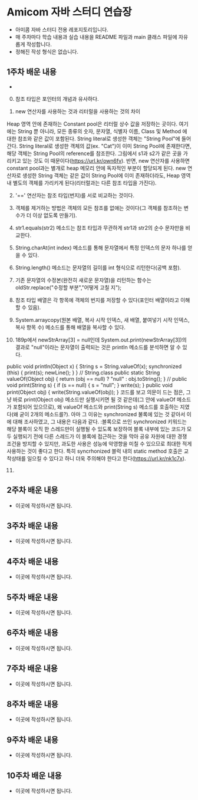 # Amicom 자바 스터디 연습장

- 아미콤 자바 스터디 전용 레포지토리입니다.
- 매 주차마다 학습 내용과 실습 내용을 README 파일과 main 클래스 파일에 자유롭게 작성합니다.
- 정해진 작성 형식은 없습니다.

## 1주차 배운 내용
- 
0. 참조 타입은 포인터의 개념과 유사하다.

1. new 연산자를 사용하는 것과 리터럴을 사용하는 것의 차이

  Heap 영역 안에 존재하는 Constant pool은 리터럴 상수 값을 저장하는 곳이다. 
  여기에는 String 뿐 아니라, 모든 종류의 숫자, 문자열, 식별자 이름, Class 및 Method 에 대한 참조와 같은 값이 포함된다. 
  String literal로 생성한 객체는 "String Pool"에 들어간다.
  String literal로 생성한 객체의 값(ex. "Cat")이 이미 String Pool에 존재한다면, 해당 객체는 String Pool의 reference를 참조한다. 
  그림에서 s1과 s2가 같은 곳을 가리키고 있는 것도 이 때문이다(https://url.kr/own6fv).
  반면, new 연산자를 사용하면 constant pool과는 별개로 heap 메모리 안에 독자적인 부분이 할당되게 된다.
  new 연산자로 생성한 String 객체는 같은 값이 String Pool에 이미 존재하더라도, Heap 영역 내 별도의 객체를 가리키게 된다(리터럴과는 다른 참조 타입을 가진다).
  
2. '==' 연산자는 참조 타입(번지)를 서로 비교하는 것이다.

3. 객체를 제거하는 방법은 객체의 모든 참조를 없애는 것이다(그 객체를 참조하는 변수가 더 이상 없도록 만들기).

4. str1.equals(str2) 메소드는 참조 타입과 무관하게 str1과 str2의 순수 문자만을 비교한다.

5. String.charAt(int index) 메소드를 통해 문자열에서 특정 인덱스의 문자 하나를 얻을 수 있다.

6. String.length() 메소드는 문자열의 길이를 int 형식으로 리턴한다(공백 포함).

7. 기존 문자열의 수정본(완전히 새로운 문자열)을 리턴하는 함수는 oldStr.replace("수정할 부분","어떻게 고칠 지");

8. 참조 타입 배열은 각 항목에 객체의 번지를 저장할 수 있다(포인터 배열이라고 이해할 수 있음).

9. System.arraycopy(원본 배열, 복사 시작 인덱스, 새 배열, 붙여넣기 시작 인덱스, 복사 항목 수) 메소드를 통해 배열을 복사할 수 있다.

10. 189p에서 newStrArray[3] = null인데 System.out.print(newStrArray[3])의 결과로 "null"이라는 문자열이 출력되는 것은 printIn 메소드를 분석하면 알 수 있다.
 
 public void println(Object x) {
     String s = String.valueOf(x);
     synchronized (this) {
         print(s);
         newLine();
      }
  }
  // String.class
  public static String valueOf(Object obj) {
     return (obj == null) ? "null" : obj.toString();
  }
  //
  public void print(String s) {
     if (s == null) {
         s = "null";
     }
     write(s);
  }
  public void print(Object obj) {
      write(String.valueOf(obj));
  }
  코드를 보고 의문이 드는 점은, 그냥 바로 print(Object obj) 메소드만 실행시키면 될 것 같은데(그 안에 valueOf 메소드가 포함되어 있으므로),
  왜 valueOf 메소드와 print(String s) 메소드를 호출하는 지였다(왜 굳이 2개의 메소드를?).
  아마 그 이유는 synchronized 불록에 있는 것 같아서 이에 대해 조사하였고, 그 내용은 다음과 같다.
  :블록으로 쓰인 synchronized 키워드는 해당 블록이 오직 한 스레드만이 실행될 수 있도록 보장하여 블록 내부에 있는 코드가 모두 실행되기 전에 다른 스레드가 이 블록에 접근하는 것을   막아 공유 자원에 대한 경쟁 조건을 방지할 수 있지만, 과도한 사용은 성능에 악영향을 미칠 수 있으므로 최대한 적게 사용하는 것이 좋다고 한다. 
  특히 syncrhonized 블럭 내의 static method 호출은 교착상태를 일으킬 수 있다고 하니 더욱 주의해야 한다고 한다(https://url.kr/nk1c7x). 
  
  11. 
  

## 2주차 배운 내용
- 이곳에 작성하시면 됩니다.

## 3주차 배운 내용
- 이곳에 작성하시면 됩니다.

## 4주차 배운 내용
- 이곳에 작성하시면 됩니다.

## 5주차 배운 내용
- 이곳에 작성하시면 됩니다.

## 6주차 배운 내용
- 이곳에 작성하시면 됩니다.

## 7주차 배운 내용
- 이곳에 작성하시면 됩니다.

## 8주차 배운 내용
- 이곳에 작성하시면 됩니다.

## 9주차 배운 내용
- 이곳에 작성하시면 됩니다.

## 10주차 배운 내용
- 이곳에 작성하시면 됩니다.

